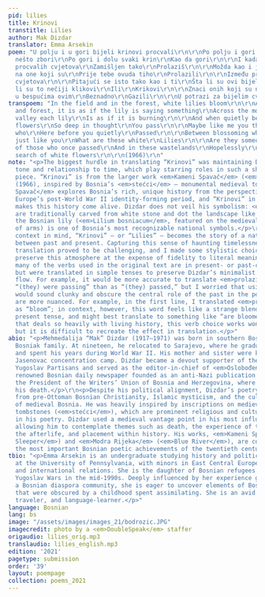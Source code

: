 ```yaml
---
pid: lilies
title: Krinovi
transtitle: Lilies
author: Mak Dizdar
translator: Emma Arsekin
poem: "U polju i u gori bijeli krinovi procvali\r\n\r\nPo polju i gori krin kao da
  nešto zbori\r\nPo gori i dolu svaki krin\r\nKao da gori\r\n\r\nI kada tiho između
  procvalih cvjetova\r\nZamišljen tako\r\nProlaziš\r\n\r\nMožda kao i ja pomisliš
  na one koji su\r\nPrije tebe ovuda tiho\r\nProlazili\r\n\r\nIzmeđu procvalih bijelih
  cvjetova\r\n\r\nPitajući se isto tako kao i ti\r\nŠta li su ovi bijeli\r\nKrinovi\r\n\r\nDa
  li su to nečiji klikovi\r\nIli\r\nKrikovi\r\n\r\nZnaci onih koji su nekada prolazili\r\nI
  u bespućima ovim\r\nBeznadno\r\nGazili\r\n\r\nU potrazi za bijelim cvijećem\r\n\r\n(1966)\r\n"
transpoem: "In the field and in the forest, white lilies bloom\r\n\r\nAcross the field
  and forest, it is as if the lily is saying something\r\nAcross the mountain and
  valley each lily\r\nIs as if it is burning\r\n\r\nAnd when quietly between blossoming
  flowers\r\nSo deep in thought\r\nYou pass\r\n\r\nMaybe like me you think of those
  who\r\nHere before you quietly\r\nPassed\r\n\r\nBetween blossoming white flowers\r\n\r\nWondering
  just like you\r\nWhat are these white\r\nLilies\r\n\r\nAre they someone’s clicks\r\nOr\r\nShrieks\r\n\r\nSigns
  of those who once passed\r\nAnd in these wastelands\r\nHopelessly\r\nTreaded\r\n\r\nIn
  search of white flowers\r\n\r\n(1966)\r\n"
note: "<p>The biggest hurdle in translating “Krinovi” was maintaining Dizdar’s pensive
  tone and relationship to time, which play starring roles in such a short, unadorned
  piece. “Krinovi” is from the larger work <em>Kameni Spavač</em> (<em>Stone Sleeper</em>)
  (1966), inspired by Bosnia’s <em>stećci</em> — monumental medieval tombstones. <em>Kameni
  Spavač</em> explores Bosnia’s rich, unique history from the perspective of Eastern
  Europe’s post-World War II identity-forming period, and “Krinovi” in particular
  makes this history come alive. Dizdar does not veil his symbolism: <em>stećci</em>
  are traditionally carved from white stone and dot the landscape like flowers, and
  the Bosnian lily (<em>Lilium bosniacum</em>, featured on the medieval Bosnian coat
  of arms) is one of Bosnia’s most recognizable national symbols.</p>\r\n<p>With this
  context in mind, “Krinovi” — or “Lilies” — becomes the story of a nation caught
  between past and present. Capturing this sense of haunting timelessness in an English
  translation proved to be challenging, and I made some stylistic choices to try to
  preserve this atmosphere at the expense of fidelity to literal meanings. In particular,
  many of the verbs used in the original text are in present- or past-continuous tense,
  but were translated in simple tenses to preserve Dizdar’s minimalist style and uninterrupted
  flow. For example, it would be more accurate to translate <em>prolazili</em> as
  “(they) were passing” than as “(they) passed,” but I worried that using this translation
  would sound clunky and obscure the central role of the past in the poem. Other verbs
  are more nuanced. For example, in the first line, I translated <em>procvali</em>
  as “bloom”; in context, however, this word feels like a strange blend of past and
  present tense, and might best translate to something like “are bloomed.” In a poem
  that deals so heavily with living history, this verb choice works wonders in Bosnian,
  but it is difficult to recreate the effect in translation.</p>"
abio: "<p>Mehmedalija “Mak” Dizdar (1917–1971) was born in southern Bosnia to a Muslim
  Bosniak family. At nineteen, he relocated to Sarajevo, where he graduated from gymnasium
  and spent his years during World War II. His mother and sister were killed in the
  Jasenovac concentration camp. Dizdar became a devout supporter of the Communist
  Yugoslav Partisans and served as the editor-in-chief of <em>Oslobođenje</em>, a
  renowned Bosnian daily newspaper founded as an anti-Nazi publication. He later became
  the President of the Writers’ Union of Bosnia and Herzegovina, where he served until
  his death.</p>\r\n<p>Despite his political alignment, Dizdar’s poetry drew primarily
  from pre-Ottoman Bosnian Christianity, Islamic mysticism, and the cultural remains
  of medieval Bosnia. He was heavily inspired by inscriptions on medieval Bosnian
  tombstones (<em>stećci</em>), which are prominent religious and cultural symbols
  in his poetry. Dizdar used a medieval vantage point in his most influential work,
  allowing him to contemplate themes such as death, the experience of the world, homeland,
  the afterlife, and placement within history. His works, <em>Kameni Spavač</em> (<em>Stone
  Sleeper</em>) and <em>Modra Rijeka</em> (<em>Blue River</em>), are considered among
  the most important Bosnian poetic achievements of the twentieth century.</p>"
tbio: "<p>Emma Arsekin is an undergraduate studying history and political science
  at the University of Pennsylvania, with minors in East Central European studies
  and international relations. She is the daughter of Bosnian refugees who fled the
  Yugoslav Wars in the mid-1990s. Deeply influenced by her experience growing up in
  a Bosnian diaspora community, she is eager to uncover elements of Bosnian culture
  that were obscured by a childhood spent assimilating. She is an avid rock climber,
  traveler, and language-learner.</p>"
language: Bosnian
lang: bs
image: "/assets/images/images_21/bodrozic.JPG"
imagecredit: photo by a <em>DoubleSpeak</em> staffer
origaudio: lilies_orig.mp3
translaudio: lilies_english.mp3
edition: '2021'
pagetype: submission
order: '39'
layout: poempage
collection: poems_2021
---
```


